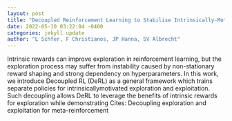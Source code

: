 ```yaml
--- 
layout: post 
title: "Decoupled Reinforcement Learning to Stabilise Intrinsically-Motivated Exploration" 
date: 2022-05-10 03:22:04 -0400 
categories: jekyll update 
author: "L Schfer, F Christianos, JP Hanna, SV Albrecht" 
--- 
```

Intrinsic rewards can improve exploration in reinforcement learning, but the exploration process may suffer from instability caused by non-stationary reward shaping and strong dependency on hyperparameters. In this work, we introduce Decoupled RL (DeRL) as a general framework which trains separate policies for intrinsicallymotivated exploration and exploitation. Such decoupling allows DeRL to leverage the benefits of intrinsic rewards for exploration while demonstrating Cites: Decoupling exploration and exploitation for meta-reinforcement